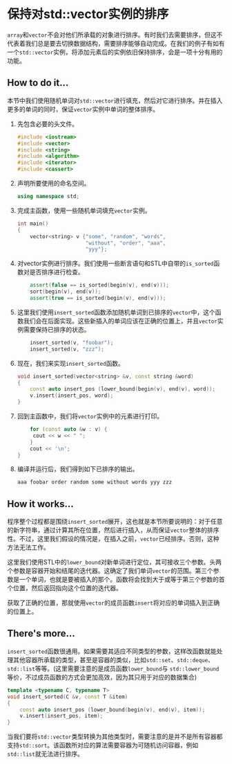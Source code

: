 # 保持对std::vector实例的排序

`array`和`vector`不会对他们所承载的对象进行排序。有时我们去需要排序，但这不代表着我们总是要去切换数据结构，需要排序能够自动完成。在我们的例子有如有一个`std::vector`实例，将添加元素后的实例依旧保持排序，会是一项十分有用的功能。

## How to do it...

本节中我们使用随机单词对`std::vector`进行填充，然后对它进行排序。并在插入更多的单词的同时，保证`vector`实例中单词的整体排序。

1. 先包含必要的头文件。

   ```c++
   #include <iostream>
   #include <vector>
   #include <string>
   #include <algorithm>
   #include <iterator>
   #include <cassert>
   ```

2. 声明所要使用的命名空间。

   ```c++
   using namespace std;
   ```

3. 完成主函数，使用一些随机单词填充`vector`实例。

   ```c++
   int main()
   {
       vector<string> v {"some", "random", "words",
                         "without", "order", "aaa",
                         "yyy"};
   ```

4. 对vector实例进行排序。我们使用一些断言语句和STL中自带的`is_sorted`函数对是否排序进行检查。

   ```c++
       assert(false == is_sorted(begin(v), end(v)));
       sort(begin(v), end(v));
       assert(true == is_sorted(begin(v), end(v)));
   ```

5. 这里我们使用`insert_sorted`函数添加随机单词到已排序的`vector`中，这个函数我们会在后面实现。这些新插入的单词应该在正确的位置上，并且`vector`实例需要保持已排序的状态。

   ```c++
       insert_sorted(v, "foobar");
       insert_sorted(v, "zzz");
   ```

6. 现在，我们来实现`insert_sorted`函数。

   ```c++
   void insert_sorted(vector<string> &v, const string &word)
   {
       const auto insert_pos (lower_bound(begin(v), end(v), word));
       v.insert(insert_pos, word);
   }
   ```

7. 回到主函数中，我们将`vector`实例中的元素进行打印。

   ```c++
       for (const auto &w : v) {
       	cout << w << " ";
       }
       cout << '\n';
   }	
   ```

8. 编译并运行后，我们得到如下已排序的输出。

   ```c++
   aaa foobar order random some without words yyy zzz
   ```

## How it works...

程序整个过程都是围绕`insert_sorted`展开，这也就是本节所要说明的：对于任意的新字符串，通过计算其所在位置，然后进行插入，从而保证`vector`整体的排序性。不过，这里我们假设的情况是，在插入之前，`vector`已经排序。否则，这种方法无法工作。

这里我们使用STL中的`lower_bound`对新单词进行定位，其可接收三个参数。头两个参数是容器开始和结尾的迭代器。这确定了我们单词`vector`的范围。第三个参数是一个单词，也就是要被插入的那个。函数将会找到大于或等于第三个参数的首个位置，然后返回指向这个位置的迭代器。

获取了正确的位置，那就使用`vector`的成员函数`insert`将对应的单词插入到正确的位置上。

## There's more...

`insert_sorted`函数很通用。如果需要其适应不同类型的参数，这样改函数就能处理其他容器所承载的类型，甚至是容器的类似，比如`std::set`、`std::deque`、`std::list`等等。(这里需要注意的是成员函数`lower_bound`与 `std::lower_bound`等价，不过成员函数的方式会更加高效，因为其只用于对应的数据集合)

```c++
template <typename C, typename T>
void insert_sorted(C &v, const T &item)
{
    const auto insert_pos (lower_bound(begin(v), end(v), item));
    v.insert(insert_pos, item);
}
```

当我们要将`std::vector`类型转换为其他类型时，需要注意的是并不是所有容器都支持`std::sort`。该函数所对应的算法需要容器为可随机访问容器，例如`std::list`就无法进行排序。